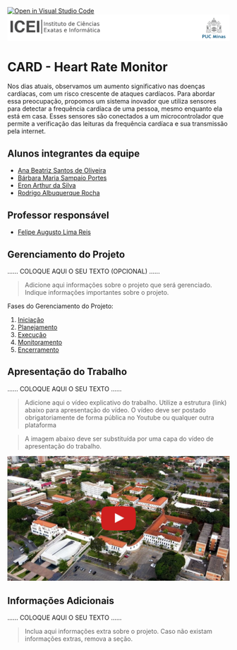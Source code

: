 [![Open in Visual Studio Code](https://classroom.github.com/assets/open-in-vscode-718a45dd9cf7e7f842a935f5ebbe5719a5e09af4491e668f4dbf3b35d5cca122.svg)](https://classroom.github.com/online_ide?assignment_repo_id=14228659&assignment_repo_type=AssignmentRepo)
![ICEI](images/icei-pucminas.png)

# CARD - Heart Rate Monitor

Nos dias atuais, observamos um aumento significativo nas doenças cardíacas, com um risco crescente de ataques cardíacos. Para abordar essa preocupação, propomos um sistema inovador que utiliza sensores para detectar a frequência cardíaca de uma pessoa, mesmo enquanto ela está em casa. Esses sensores são conectados a um microcontrolador que permite a verificação das leituras da frequência cardíaca e sua transmissão pela internet.

## Alunos integrantes da equipe

* [Ana Beatriz Santos de Oliveira](https://github.com/Ana-Bea-S)
* [Bárbara Maria Sampaio Portes](https://github.com/bmsampaio)
* [Eron Arthur da Silva](https://github.com/SrEron)
* [Rodrigo Albuquerque Rocha](https://github.com/Rodrigo-ARocha)

## Professor responsável

* [Felipe Augusto Lima Reis](https://github.com/falreis)

## Gerenciamento do Projeto

......  COLOQUE AQUI O SEU TEXTO (OPCIONAL) ......

> Adicione aqui informações sobre o projeto que será gerenciado. 
> Indique informações importantes sobre o projeto.

Fases do Gerenciamento do Projeto:
1. [Iniciação](docs/01-iniciacao)
2. [Planejamento](docs/02-planejamento)
3. [Execução](docs/03-execucao)
4. [Monitoramento](docs/04-monitoramento)
5. [Encerramento](docs/05-encerramento)

## Apresentação do Trabalho

......  COLOQUE AQUI O SEU TEXTO ......

> Adicione aqui o vídeo explicativo do trabalho.
> Utilize a estrutura (link) abaixo para apresentação do vídeo.
> O vídeo deve ser postado obrigatoriamente de forma pública no Youtube ou qualquer outra plataforma 

> A imagem abaixo deve ser substituída por uma capa do vídeo de apresentação do trabalho.

[![Imagem do Trabalho](images/pucminas-video-youtube.jpg)](https://www.youtube.com/watch?v=unq_cZ6NOwk)

## Informações Adicionais

......  COLOQUE AQUI O SEU TEXTO ......

> Inclua aqui informações extra sobre o projeto.
> Caso não existam informações extras, remova a seção.
